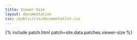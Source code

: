 ```yaml
---
title: Viewer Size
layout: documentation
css: /public/css/documentation.css
---
```


{% include patch.html patch=site.data.patches.viewer-size %}

